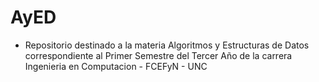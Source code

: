 # AyED
- Repositorio destinado a la materia Algoritmos y Estructuras de Datos correspondiente al Primer Semestre del Tercer Año de la carrera Ingenieria en Computacion - FCEFyN - UNC
